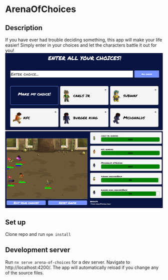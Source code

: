 # ArenaOfChoices

## Description

If you have ever had trouble deciding something, this app will make your life easier! Simply enter in your choices and let the characters battle it out for you!
![Screenie](sc.PNG)
![Screenie](sc1.PNG)

## Set up

Clone repo and run `npm install`

## Development server

Run `nx serve arena-of-choices` for a dev server. Navigate to http://localhost:4200/. The app will automatically reload if you change any of the source files.
